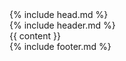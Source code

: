 <!DOCTYPE html>
<html lang="en">
  {% include head.md %}
  <body>
    <div class="mx-6 lg:px-0">
      {% include header.md %}
      <div class="container-lg">
        {{ content }}
      </div>
      {% include footer.md %}
    </div>
  </body>
</html>
